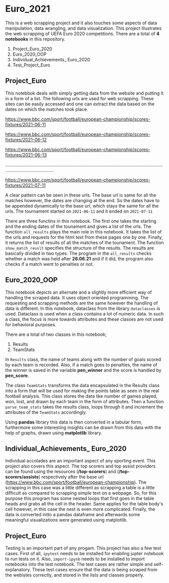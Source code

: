 # Euro_2021
This is a web scrapping project and it also touches some aspects of data manipulation, data wrangling, and data visualization. This project illustrates the web scrapping of UEFA Euro 2020 competitions. There are a total of **4 notebooks** in this repository.

1. Project_Euro_2020
2. Euro_2020_OOP
3. Individual_Achievements_ Euro_2020
4. Test_Project_Euro

## Project_Euro

This notebbok deals with simply getting data from the website and putting it in a form of a list. The following urls are used for web scrapping. These sites can be easily accessed and one can extract the data based on the dates on which the matches took place.

https://www.bbc.com/sport/football/european-championship/scores-fixtures/2021-06-11

https://www.bbc.com/sport/football/european-championship/scores-fixtures/2021-06-12

https://www.bbc.com/sport/football/european-championship/scores-fixtures/2021-06-13

..................................................................................................................................................................


https://www.bbc.com/sport/football/european-championship/scores-fixtures/2021-07-11

A clear pattern can be seen in these urls. The base url is same for all the matches however, the dates are changing at the end. So the dates have to be appended dynamically to the base url, which stays the same for all the urls. The tournament started on `2021-06-11` and it ended on `2021-07-11` 

There are three functins in this notebook. The first one takes the starting and the ending dates of the tounament and gives a list of the urls. The function `all_results` plays the main role in this notebook. It takes the list of the urls and requests for the html text from these pages one by one. Finally, it returns the list of results of all the matches of the tounament. The function `show_match_reuslt` specifies the structure of the results. The results are basically divided in two types. The program in the `all_results` checks whether a match was held after **26.06.21** and if it did, the program also checks if a match went to penalties or not.

## Euro_2020_OOP

This notebook depicts an alternate and a slightly more efficient way of handling the scraped data. It uses object oriented programming. The requesting and scrapping methods are the same however the handling of data is different. In this notebook, dataclass from the library `dataclasses` is used. Dataclass is used when a class contains a lot of numeric data. In such a class, the focus is more towards attributes and these classes are not used for behavioral purposes. 

There are a total of two classes in this notebook;

1. Results
2. TeamStats

In `Results` class, the name of teams along with the number of goals scored by each team is recorded. Also, if a match goes to penalties, the name of the winner is saved in the variable **pen_winner** and the score is handled by **pen_score**.

The class `TeamStats` transforms the data encapsulated in the Results class into a form that will be used for making the points table as seen in the real football analysis. This class stores the data like number of games played, won, lost, and drawn by each team in the form of attributes. Then a function `parse_team_stats` takes the results class, loops through it and increment the attributes of the `TeamStats` accordingly.

Using **pandas** library this data is then converted in a tabular form, furthermore some interesting insights can be drawn from this data with the help of graphs, drawn using **matplotlib** library.

## Individual_Achievements_ Euro_2020

Individual accolades are an important aspect of any sporting event. This project also covers this aspect. The top scorers and top assist providers can be found using the resources (**/top-scorers**) and (**/top-scorers/assists**) respectively after the base url (https://www.bbc.com/sport/football/european-championship). The scrapping in this case was a little different as scrapping a table is a little difficult as compared to scrapping simple text on a webpage. So, for this purpose this program has some nested loops that first goes in the table heads and grabs all the cell in the header. Same applies for the table body's cell however, in this case the nest is even more complicated. Finally, the data is converted intto a pandas dataframe and afterwards some meaningful visualizations were generated using matplotlib.

## Project_Euro

Testing is an important part of any progam. This project has also a few test cases. First of all, `ipytest` needs to be installed for enabling jupter notebook to run tests on it. Also, `import-ipynb` needs to be installed to import notebooks into the test notebook. The test cases are rather simple and self-explanatory. These test cases ensure that the data is being scraped from the webistes correctly, and stored in the lists and classes properly.
